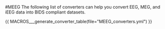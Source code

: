 #MEEG
The following list of converters can help you convert EEG, MEG, and iEEG data into BIDS compliant datasets.


{{ MACROS___generate_converter_table(file="MEEG_converters.yml") }}
